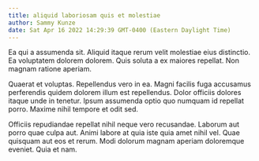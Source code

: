 ```yaml
---
title: aliquid laboriosam quis et molestiae
author: Sammy Kunze
date: Sat Apr 16 2022 14:29:39 GMT-0400 (Eastern Daylight Time)
---
```

Ea qui a assumenda sit. Aliquid itaque rerum velit molestiae eius distinctio. Ea voluptatem dolorem dolorem. Quis soluta a ex maiores repellat. Non magnam ratione aperiam.

 Quaerat et voluptas. Repellendus vero in ea. Magni facilis fuga accusamus perferendis quidem dolorem illum est repellendus. Dolor officiis dolores itaque unde in tenetur. Ipsum assumenda optio quo numquam id repellat porro. Maxime nihil tempore et odit sed.

 Officiis repudiandae repellat nihil neque vero recusandae. Laborum aut porro quae culpa aut. Animi labore at quia iste quia amet nihil vel. Quae quisquam aut eos et rerum. Modi dolorum magnam aperiam doloremque eveniet. Quia et nam.